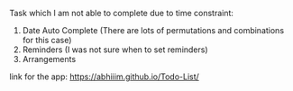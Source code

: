 Task which I am not able to complete due to time constraint:
1. Date Auto Complete (There are lots of permutations and combinations for this case)
2. Reminders (I was not sure when to set reminders)
3. Arrangements


link for the app: https://abhiiim.github.io/Todo-List/  
